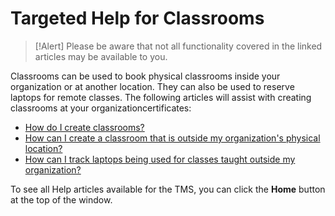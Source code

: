 # Targeted Help for Classrooms

> [!Alert] Please be aware that not all functionality covered in the linked articles may be available to you.

Classrooms can be used to book physical classrooms inside your organization or at another location. They can also be used to reserve laptops for remote classes. The following articles will assist with creating classrooms at your organizationcertificates:

- [How do I create classrooms?](../tms-administrators/classes/classrooms-equipment/create-classrooms.md)
- [How can I create a classroom that is outside my organization's physical location?](../tms-administrators/classes/classrooms-equipment/create-classroom-outside-org.md)
- [How can I track laptops being used for classes taught outside my organization?](../tms-administrators/classes/classrooms-equipment/track-laptops-being-used-for-classes-outside-org.md)

To see all Help articles available for the TMS, you can click the **Home** button at the top of the window.
